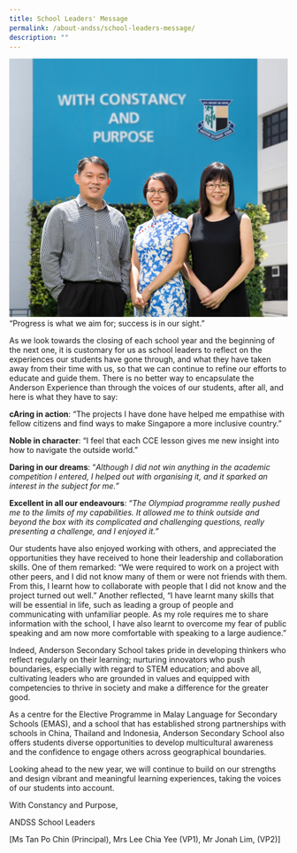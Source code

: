 ```yaml
---
title: School Leaders' Message
permalink: /about-andss/school-leaders-message/
description: ""
---
```

![](/images/DQP_7727cropped.jpeg)
“Progress is what we aim for; success is in our sight.”

As we look towards the closing of each school year and the beginning of the next one, it is customary for us as school leaders to reflect on the experiences our students have gone through, and what they have taken away from their time with us, so that we can continue to refine our efforts to educate and guide them. There is no better way to encapsulate the Anderson Experience than through the voices of our students, after all, and here is what they have to say:

**cAring in action**: “The projects I have done have helped me empathise with fellow citizens and find ways to make Singapore a more inclusive country.”

**Noble in character**: “I feel that each CCE lesson gives me new insight into how to navigate the outside world.”

**Daring in our dreams**: “*Although I did not win anything in the academic competition I entered, I helped out with organising it, and it sparked an interest in the subject for me.”*

**Excellent in all our endeavours**: “*The Olympiad programme really pushed me to the limits of my capabilities. It allowed me to think outside and beyond the box with its complicated and challenging questions, really presenting a challenge, and I enjoyed it.”*

Our students have also enjoyed working with others, and appreciated the opportunities they have received to hone their leadership and collaboration skills. One of them remarked: “We were required to work on a project with other peers, and I did not know many of them or were not friends with them. From this, I learnt how to collaborate with people that I did not know and the project turned out well.” Another reflected, “I have learnt many skills that will be essential in life, such as leading a group of people and communicating with unfamiliar people. As my role requires me to share information with the school, I have also learnt to overcome my fear of public speaking and am now more comfortable with speaking to a large audience.”

Indeed, Anderson Secondary School takes pride in developing thinkers who reflect regularly on their learning; nurturing innovators who push boundaries, especially with regard to STEM education; and above all, cultivating leaders who are grounded in values and equipped with competencies to thrive in society and make a difference for the greater good.

As a centre for the Elective Programme in Malay Language for Secondary Schools (EMAS), and a school that has established strong partnerships with schools in China, Thailand and Indonesia, Anderson Secondary School also offers students diverse opportunities to develop multicultural awareness and the confidence to engage others across geographical boundaries.

Looking ahead to the new year, we will continue to build on our strengths and design vibrant and meaningful learning experiences, taking the voices of our students into account.

With Constancy and Purpose,

ANDSS School Leaders

\[Ms Tan Po Chin (Principal), Mrs Lee Chia Yee (VP1), Mr Jonah Lim, (VP2)\]